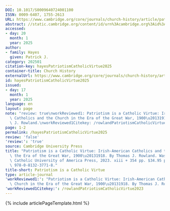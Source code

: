 ```yaml
---
DOI: 10.1017/S0009640724001100
ISSN: 0009-6407, 1755-2613
URL: https://www.cambridge.org/core/journals/church-history/article/patriotism-is-a-catholic-virtue-irishamerican-catholics-and-the-church-in-the-era-of-the-great-war-19001918-by-thomas-j-rowland-washington-dc-catholic-university-of-america-press-2023-xiii-354-pp-3495-paperback-isbn-9780813237718/941EFA8AAEC9296CE87A39B607C6B2A3?utm_source=SFMC&utm_medium=email&utm_content=Article&utm_campaign=New%20Cambridge%20Alert%20-%20Articles&WT.mc_id=New%20Cambridge%20Alert%20-%20Articles
abstract: //static.cambridge.org/content/id/urn%3Acambridge.org%3Aid%3Aarticle%3AS0009640724001100/resource/name/firstPage-pdf-S0009640724001100a.jpg
accessed:
- day: 20
  month: 1
  year: 2025
author:
- family: Hayes
  given: Patrick J.
category: 202501
citation-key: hayesPatriotismCatholicVirtue2025
container-title: Church History
externalUrl: https://www.cambridge.org/core/journals/church-history/article/patriotism-is-a-catholic-virtue-irishamerican-catholics-and-the-church-in-the-era-of-the-great-war-19001918-by-thomas-j-rowland-washington-dc-catholic-university-of-america-press-2023-xiii-354-pp-3495-paperback-isbn-9780813237718/941EFA8AAEC9296CE87A39B607C6B2A3?utm_source=SFMC&utm_medium=email&utm_content=Article&utm_campaign=New%20Cambridge%20Alert%20-%20Articles&WT.mc_id=New%20Cambridge%20Alert%20-%20Articles
id: hayesPatriotismCatholicVirtue2025
issued:
- day: 17
  month: 1
  year: 2025
language: en
layout: page
note: "review: true\nworkReviewed1: Patriotism is a Catholic Virtue: Irish-American\
  \ Catholics and the Church in the Era of the Great War, 1900\u20131918. By Thomas\
  \ J. Rowland.\nworkReviewed1Citekey: /rowlandPatriotismCatholicVirtue2023"
page: 1-2
permalink: /hayesPatriotismCatholicVirtue2025
review: 'false'
'review:': 'true'
source: Cambridge University Press
title: "Patriotism is a Catholic Virtue: Irish-American Catholics and the Church in\
  \ the Era of the Great War, 1900\u20131918. By Thomas J. Rowland. Washington, D.C.:\
  \ Catholic University of America Press, 2023. xiii + 354 pp. $34.95 paperback. ISBN:\
  \ 978-0-8132-3771-8."
title-short: Patriotism is a Catholic Virtue
type: article-journal
'workReviewed1:': "Patriotism is a Catholic Virtue: Irish-American Catholics and the\
  \ Church in the Era of the Great War, 1900\u20131918. By Thomas J. Rowland."
'workReviewed1Citekey:': /rowlandPatriotismCatholicVirtue2023
---
```

{% include articlePageTemplate.html %}